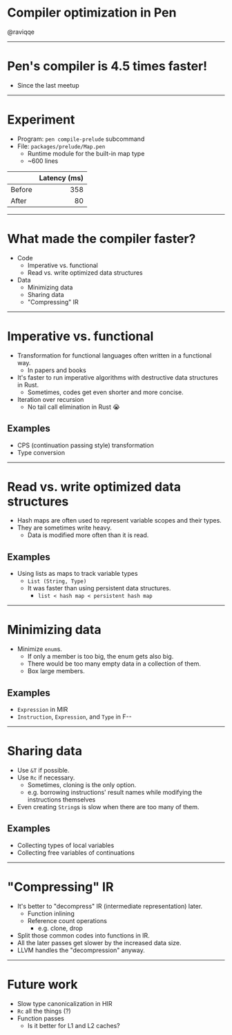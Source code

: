 # Compiler optimization in Pen

@raviqqe

---

# Pen's compiler is 4.5 times faster!

- Since the last meetup

---

# Experiment

- Program: `pen compile-prelude` subcommand
- File: `packages/prelude/Map.pen`
  - Runtime module for the built-in map type
  - ~600 lines

|        | Latency (ms) |
| ------ | -----------: |
| Before |          358 |
| After  |           80 |

---

# What made the compiler faster?

- Code
  - Imperative vs. functional
  - Read vs. write optimized data structures
- Data
  - Minimizing data
  - Sharing data
  - "Compressing" IR

---

# Imperative vs. functional

- Transformation for functional languages often written in a functional way.
  - In papers and books
- It's faster to run imperative algorithms with destructive data structures in Rust.
  - Sometimes, codes get even shorter and more concise.
- Iteration over recursion
  - No tail call elimination in Rust 😭

## Examples

- CPS (continuation passing style) transformation
- Type conversion

---

# Read vs. write optimized data structures

- Hash maps are often used to represent variable scopes and their types.
- They are sometimes write heavy.
  - Data is modified more often than it is read.

## Examples

- Using lists as maps to track variable types
  - `List (String, Type)`
  - It was faster than using persistent data structures.
    - `list < hash map < persistent hash map`

---

# Minimizing data

- Minimize `enum`s.
  - If only a member is too big, the enum gets also big.
  - There would be too many empty data in a collection of them.
  - Box large members.

## Examples

- `Expression` in MIR
- `Instruction`, `Expression`, and `Type` in F--

---

# Sharing data

- Use `&T` if possible.
- Use `Rc` if necessary.
  - Sometimes, cloning is the only option.
  - e.g. borrowing instructions' result names while modifying the instructions themselves
- Even creating `String`s is slow when there are too many of them.

## Examples

- Collecting types of local variables
- Collecting free variables of continuations

---

# "Compressing" IR

- It's better to "decompress" IR (intermediate representation) later.
  - Function inlining
  - Reference count operations
    - e.g. clone, drop
- Split those common codes into functions in IR.
- All the later passes get slower by the increased data size.
- LLVM handles the "decompression" anyway.

---

# Future work

- Slow type canonicalization in HIR
- `Rc` all the things (?)
- Function passes
  - Is it better for L1 and L2 caches?
